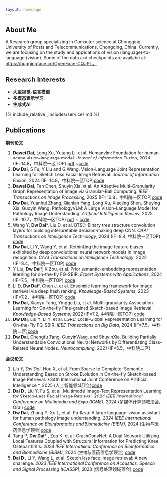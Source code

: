 ```yaml
---
layout: homepage
---
```


## About Me

A Research group specializing in Computer science at Chongqing University of Posts and Telecommunications, Chongqing, China. Currently, we are focusing on the study and applications of vision (language)-to-language (vision). Some of the data and checkpoints are availabe at: https://huggingface.co/OpenFace-CQUPT。


## Research Interests

- **大型视觉-语言模型** 
- **多模态表示学习** 
- **生成式AI**


{% include_relative _includes/services.md %}



## Publications
​**期刊论文**​
1. ​**Dawei Dai**, Long Xu, Yutang Li. et al. Humanvlm: Foundation for human-scene vision-language model. *Journal of Information Fusion*, 2024 (IF=14.8，中科院一区TOP)  [pdf](https://arxiv.org/pdf/2411.03034) ~[code](https://github.com/ddw2AIGROUP2CQUPT)
2. ​**Dw Dai**, S Fu, Y Liu and G Wang. Vision-Language Joint Representation Learning for Sketch Less Facial Image Retrieval. *Journal of Information Fusion*, 2024 (IF=14.8，中科院一区TOP)[code](https://github.com/ddw2AIGROUP2CQUPT)  
3. ​**Dawei Dai**, Fan Chen, Shuyin Xia. et al. An Adaptive Multi-Granularity Graph Representation of Image via Granular-Ball Computing. *IEEE Transactions on Image Processing*, 2025 (IF=10.8，中科院一区TOP)[code](https://github.com/ddw2AIGROUP2CQUPT) 
4. ​**Dw Dai**, Yuanhui Zhang, Qianlan Yang, Long Xu, Xiaojing Shen, Shuying Xia, Guoyin Wang. PathologyVLM: A Large Vision-Language Model for Pathology Image Understanding. *Artificial Intelligence Review*, 2025 (IF=10.7，中科院一区TOP)  [pdf](https://arxiv.org/pdf/2408.09530) ~ [code](https://github.com/ddw2AIGROUP2CQUPT)
5. Wang Y, ​**Dw Dai***​, Liu D, et al. BTSC: Binary tree structure convolution layers for building interpretable decision‐making deep CNN. *CAAI Transactions on Intelligence Technology*, 2024 (IF=8.4, 中科院一区TOP) [code](https://github.com/ddw2AIGROUP2CQUPT)
6. ​**Dw Dai**, Li Y, Wang Y, et al. Rethinking the image feature biases exhibited by deep convolutional neural network models in image recognition. *CAAI Transactions on Intelligence Technology*, 2022 (IF=8.4，中科院一区TOP)  [code](https://github.com/ddw2AIGROUP2CQUPT)
7. Y Liu, ​**Dw Dai***​, K Zou, et al. Prior semantic-embedding representation learning for on-the-fly FG-SBIR. *Expert Systems with Applications*, 2024 (IF=7.5，中科院一区TOP) [code](https://github.com/ddw2AIGROUP2CQUPT) 
8. Li D, ​**Dw Dai***​, Chen J, et al. Ensemble learning framework for image retrieval via deep hash ranking. *Knowledge-Based Systems*, 2023 (IF=7.2，中科院一区TOP) [code](https://github.com/ddw2AIGROUP2CQUPT) 
9. ​**Dw Dai**, Xiaoyu Tang, Yingge Liu, et al. Multi-granularity Association Learning for On-the-fly Fine-grained Sketch-based Image Retrieval. *Knowledge-Based Systems*, 2022 (IF=7.2, 中科院一区TOP) [code](https://github.com/ddw2AIGROUP2CQUPT) 
10. ​**Dw Dai**, Liu Y, Li Y, et al. LGRL: Local-Global Representation Learning for On-the-Fly FG-SBIR. *IEEE Transactions on Big Data*, 2024 (IF=7.5，中科院二区)[code](https://github.com/ddw2AIGROUP2CQUPT)  
11. ​**Dw Dai**, Chengfu Tang, GuoyinWang, and ShuyinXia. Building Partially Understandable Convolutional Neural Networks by Differentiating Class-Related Neural Nodes. *Neurocomputing*, 2021 (IF=5.5，中科院二区)  

​**会议论文**​
1.  ​**Liu Y*​*, ​*​**Dw Dai*​**, Hou X, et al. From Sparse to Complete: Semantic Understanding Based on Stroke Evolution in On-the-fly Sketch-based Image Retrieval. *34th International Joint Conference on Artificial Intelligence *, 2025 (人工智能领域顶会)[code](https://github.com/ddw2AIGROUP2CQUPT)  
2.  ​**Dai D ​**, Liu Y, Fu S, et al. Multimodal Image-Text Representation Learning for Sketch-Less Facial Image Retrieval. *2024 IEEE International Conference on Multimedia and Expo (ICME)*, 2024 (多媒体计算领域顶会, Oral) [code](https://github.com/ddw2AIGROUP2CQUPT) 
3. ​**Dw Dai**, Zhang Y, Xu L, et al. Pa-llava: A large language-vision assistant for human pathology image understanding. *2024 IEEE International Conference on Bioinformatics and Biomedicine (BIBM)*, 2024 (生物与医药信息学顶会)[code](https://github.com/ddw2AIGROUP2CQUPT)  
4. Tang P, ​**Dw Dai*** , Zou K, et al. GraphConvNet: A Dual Network Utilizing Local Features Coupled with Structural Information for Predicting Knee Osteoarthritis. *2024 IEEE International Conference on Bioinformatics and Biomedicine (BIBM)*, 2024 (生物与医药信息学顶会)  [code](https://github.com/ddw2AIGROUP2CQUPT)
5.  ​**Dai D ​**, Li Y, Wang L, et al. Sketch less face image retrieval: A new challenge. *2023 IEEE International Conference on Acoustics, Speech and Signal Processing (ICASSP)*, 2023 (信号处理领域顶会) [code](https://github.com/ddw2AIGROUP2CQUPT) 


